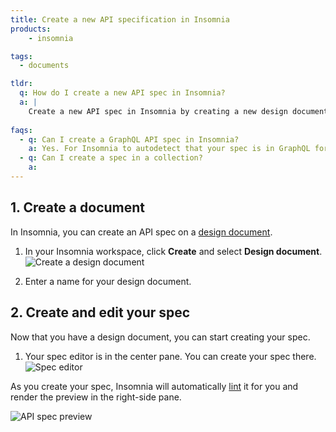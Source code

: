 ```yaml
---
title: Create a new API specification in Insomnia
products:
    - insomnia

tags:
  - documents

tldr: 
  q: How do I create a new API spec in Insomnia?
  a: |
    Create a new API spec in Insomnia by creating a new design document and then adding your spec in the center pane editor. Specs must be in the OpenAPI 2.0.x or later format. You can create specs for a REST API or GraphQL API.
  
faqs:
  - q: Can I create a GraphQL API spec in Insomnia?
    a: Yes. For Insomnia to autodetect that your spec is in GraphQL format, the path must be `/graphql`, the method must be `POST`, the request body must be application/json and must contain a property query with the type string, and the response body must be application/json.
  - q: Can I create a spec in a collection?
    a: 
---
```


## 1. Create a document

In Insomnia, you can create an API spec on a [design document](). 

1. In your Insomnia workspace, click **Create** and select **Design document**.  
    ![Create a design document](/assets/images/insomnia/create-a-design-document.png)

1. Enter a name for your design document.

## 2. Create and edit your spec

Now that you have a design document, you can start creating your spec.

1. Your spec editor is in the center pane. You can create your spec there.
    ![Spec editor](/assets/images/insomnia/document-spec-editor.png)

As you create your spec, Insomnia will automatically [lint](/) it for you and render the preview in the right-side pane.

![API spec preview](/assets/images/insomnia/documents.png)



